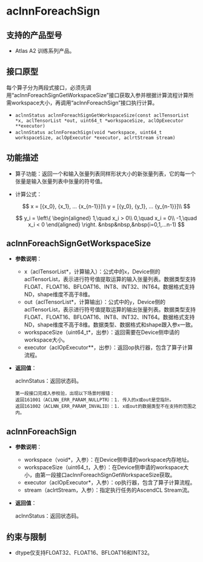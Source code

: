 # aclnnForeachSign

## 支持的产品型号

- Atlas A2 训练系列产品。

## 接口原型

每个算子分为两段式接口，必须先调用“aclnnForeachSignGetWorkspaceSize”接口获取入参并根据计算流程计算所需workspace大小，再调用“aclnnForeachSign”接口执行计算。

- `aclnnStatus aclnnForeachSignGetWorkspaceSize(const aclTensorList *x, aclTensorList *out, uint64_t *workspaceSize, aclOpExecutor **executor)`
- `aclnnStatus aclnnForeachSign(void *workspace, uint64_t workspaceSize, aclOpExecutor *executor, aclrtStream stream)`

## 功能描述

- 算子功能：返回一个和输入张量列表同样形状大小的新张量列表，它的每一个张量是输入张量列表中张量的符号值。

- 计算公式：
  
  $$
  x = [{x_0}, {x_1}, ... {x_{n-1}}]\\
  y = [{y_0}, {y_1}, ... {y_{n-1}}]\\
  $$ 

  $$
    y_i = \left\{
  \begin{aligned}
  1,\quad x_i > 0\\
  0,\quad x_i = 0\\
  -1,\quad x_i < 0
  \end{aligned}
  \right.
  &nbsp&nbsp,&nbsp(i=0,1,...n-1)
  $$

## aclnnForeachSignGetWorkspaceSize

- **参数说明**：

  - x（aclTensorList*，计算输入）：公式中的`x`，Device侧的aclTensorList，表示进行符号值提取运算的输入张量列表。数据类型支持FLOAT、FLOAT16、BFLOAT16、INT8、INT32、INT64。数据格式支持ND，shape维度不高于8维。
  - out（aclTensorList*，计算输出）：公式中的`y`，Device侧的aclTensorList，表示进行符号值提取运算的输出张量列表。数据类型支持FLOAT、FLOAT16、BFLOAT16、INT8、INT32、INT64。数据格式支持ND，shape维度不高于8维。数据类型、数据格式和shape跟入参`x`一致。
  - workspaceSize（uint64_t\*，出参）：返回需要在Device侧申请的workspace大小。
  - executor（aclOpExecutor\**，出参）：返回op执行器，包含了算子计算流程。

- **返回值**：

  aclnnStatus：返回状态码。

  ```
  第一段接口完成入参校验，出现以下场景时报错：
  返回161001（ACLNN_ERR_PARAM_NULLPTR）：1. 传入的x或out是空指针。
  返回161002（ACLNN_ERR_PARAM_INVALID）：1. x或out的数据类型不在支持的范围之内。
  ```

## aclnnForeachSign

- **参数说明**：

  - workspace（void\*，入参）：在Device侧申请的workspace内存地址。
  - workspaceSize（uint64_t，入参）：在Device侧申请的workspace大小，由第一段接口aclnnForeachSignGetWorkspaceSize获取。
  - executor（aclOpExecutor\*，入参）：op执行器，包含了算子计算流程。
  - stream（aclrtStream，入参）：指定执行任务的AscendCL Stream流。

- **返回值**：

  aclnnStatus：返回状态码。

## 约束与限制

- dtype仅支持FLOAT32、FLOAT16、BFLOAT16和INT32。
